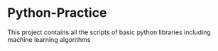 # Python-Practice
This project contains all the scripts of basic python libraries including machine learning algorithms
